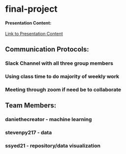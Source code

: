 # final-project

#### Presentation Content:
[Link to Presentation Content](https://github.com/ssyed21/final-project/blob/main/UCB_Bootcamp_Final.pptx)

## Communication Protocols:
### Slack Channel with all three group members
### Using class time to do majority of weekly work
### Meeting through zoom if need be to collaborate

## Team Members:
### daniethecreator - machine learning
### stevenpy217 - data
### ssyed21 - repository/data visualization
